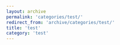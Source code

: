 ```yaml
---
layout: archive
permalink: 'categories/test/'
redirect_from: 'archive/categories/test/'
title: 'test'
category: 'test'
---
```

